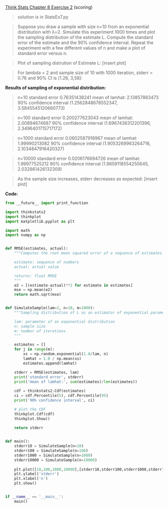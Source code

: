[Think Stats Chapter 8 Exercise 2](http://greenteapress.com/thinkstats2/html/thinkstats2009.html#toc77) (scoring)

>solution is in StatsEx7.py

>Suppose you draw a sample with size n=10 from an exponential distribution with λ=2. Simulate this experiment 1000 times and plot the sampling distribution of the estimate L. Compute the standard error of the estimate and the 90% confidence interval.
Repeat the experiment with a few different values of n and make a plot of standard error versus n.

>Plot of sampling distrution of Estimate L:
[insert plot]

>For lambda = 2 and sample size of 10 with 1000 iteration, stderr = 0.76 and 90% CI is [1.26, 3,58]:

**Results of sampling of exponential distribution:**

>n=10
>standard error 0.76351438241
>mean of lamhat: 2.13857883473
>90% confidence interval (1.2562848678552347, 3.5845545120660773)

>n=100
>standard error 0.200277623043
>mean of lamhat: 2.00894674687
>90% confidence interval (1.6967436312201396, 2.3496401715717172)

>n=1000
>standard error 0.0602587918967
>mean of lamhat: 1.99990213082
>90% confidence interval (1.9053269963264716, 2.1034847916420327)

>n=10000
>standard error 0.0206176694726
>mean of lamhat: 1.99977525212
>90% confidence interval (1.9659118554250645, 2.032861426132309)

>As the sample size increases, stderr decreases as expected:
>[insert plot]

**Code:**
```python
from __future__ import print_function

import thinkstats2
import thinkplot
import matplotlib.pyplot as plt

import math
import numpy as np


def RMSE(estimates, actual):
    """Computes the root mean squared error of a sequence of estimates.

    estimate: sequence of numbers
    actual: actual value

    returns: float RMSE
    """
    e2 = [(estimate-actual)**2 for estimate in estimates]
    mse = np.mean(e2)
    return math.sqrt(mse)


def SimulateSample(lam=2, n=10, m=1000):
    """Sampling distribution of L as an estimator of exponential parameter.

    lam: parameter of an exponential distribution
    n: sample size
    m: number of iterations
    """

    estimates = []
    for j in range(m):
        xs = np.random.exponential(1.0/lam, n)
        lamhat = 1.0 / np.mean(xs)
        estimates.append(lamhat)

    stderr = RMSE(estimates, lam)
    print('standard error', stderr)
    print('mean of lamhat:', sum(estimates)/len(estimates))
    
    cdf = thinkstats2.Cdf(estimates)
    ci = cdf.Percentile(5), cdf.Percentile(95)
    print('90% confidence interval', ci)

    # plot the CDF
    thinkplot.Cdf(cdf)
    thinkplot.Show()
    
    return stderr


def main():
    stderr10 = SimulateSample(n=10)
    stderr100 = SimulateSample(n=100)
    stderr1000 = SimulateSample(n=1000)
    stderr10000 = SimulateSample(n=10000)
    
    plt.plot([10,100,1000,10000],[stderr10,stderr100,stderr1000,stderr10000])
    plt.ylabel('stderr')
    plt.xlabel('n')
    plt.show()


if __name__ == '__main__':
    main()
```
